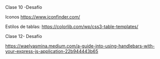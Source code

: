Clase 10 -Desafío

Iconos
https://www.iconfinder.com/

Estilos de tablas:
https://colorlib.com/wp/css3-table-templates/

Clase 12- Desafío

https://waelyasmina.medium.com/a-guide-into-using-handlebars-with-your-express-js-application-22b944443b65
